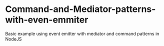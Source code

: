 # Command-and-Mediator-patterns-with-even-emmiter
Basic example using event emitter with mediator and command patterns in NodeJS 

